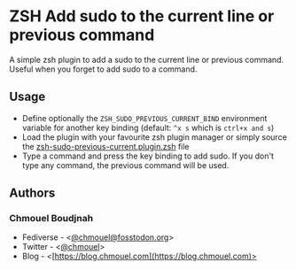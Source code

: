 # ZSH Add sudo to the current line or previous command

A simple zsh plugin to add a sudo to the current line or previous command.
Useful when you forget to add sudo to a command.

## Usage

- Define optionally the `ZSH_SUDO_PREVIOUS_CURRENT_BIND` environment variable
  for another key binding (default: `^x s` which is `ctrl+x and s`)
- Load the plugin with your favourite zsh plugin manager or simply source the
  [zsh-sudo-previous-current.plugin.zsh](zsh-sudo-previous-current.plugin.zsh)
  file
- Type a command and press the key binding to add sudo. If you don't type any
  command, the previous command will be used.

## Authors

### Chmouel Boudjnah

- Fediverse - <[@chmouel@fosstodon.org](https://fosstodon.org/@chmouel)>
- Twitter - <[@chmouel](https://twitter.com/chmouel)>
- Blog - <[https://blog.chmouel.com](https://blog.chmouel.com)>
